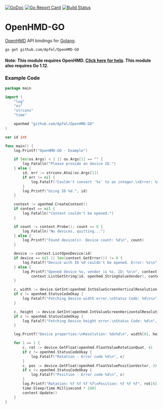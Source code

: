 [![GoDoc](https://godoc.org/github.com/Apfel/OpenHMD-GO?status.svg)](https://godoc.org/github.com/Apfel/OpenHMD-GO)
[![Go Report Card](https://goreportcard.com/badge/github.com/Apfel/OpenHMD-GO)](https://goreportcard.com/report/github.com/Apfel/OpenHMD-GO)
[![Build Status](https://travis-ci.org/Apfel/OpenHMD-GO.svg?branch=master)](https://travis-ci.org/Apfel/OpenHMD-GO)

# OpenHMD-GO
[OpenHMD](http://www.openhmd.net/) API bindings for [Golang](https://golang.org/).

```
go get github.com/Apfel/OpenHMD-GO
```

#### Note: This module requires OpenHMD. [Click here for help](http://www.openhmd.net/index.php/download/). This module also requires Go 1.12.

### Example Code
```go
package main

import (
	"log"
	"os"
	"strconv"
	"time"

	openhmd "github.com/Apfel/OpenHMD-GO"
)

var id int

func main() {
	log.Printf("OpenHMD-GO - Example")

	if len(os.Args) < 2 || os.Args[1] == "" {
		log.Fatalln("Please provide an device ID.")
	} else {
		id, err := strconv.Atoi(os.Args[1])
		if err != nil {
			log.Fatalf("Couldn't convert '%s' to an integer.\nError: %s\n", os.Args[1], err.Error())
		}
		log.Printf("Using ID %d.", id)
	}

	context := openhmd.CreateContext()
	if context == nil {
		log.Fatalln("Context couldn't be opened.")
	}

	if count := context.Probe(); count == 0 {
		log.Fatalln("No devices, quitting...")
	} else {
		log.Printf("Found device(s). Device count: %d\n", count)
	}

	device := context.ListOpenDevice(id)
	if device == nil || len(context.GetError()) != 0 {
		log.Fatalf("Device with ID %d couldn't be opened. Error: %s\n", id, context.GetError())
	} else {
		log.Printf("Opened device %s, vendor is %s. ID: %s\n", context.ListGetString(id, openhmd.StringValueProduct),
			context.ListGetString(id, openhmd.StringValueVendor), context.ListGetString(id, openhmd.StringValuePath))
	}

	c, width := device.GetInt(openhmd.IntValueScreenVerticalResolution, 1)
	if c != openhmd.StatusCodeOkay {
		log.Fatalf("Fetching Device width error.\nStatus Code: %d\n\n", c)
	}

	c, height := device.GetInt(openhmd.IntValueScreenHorizontalResolution, 1)
	if c != openhmd.StatusCodeOkay {
		log.Fatalf("Fetching Device height error.\nStatus Code: %d\n", c)
	}

	log.Printf("Device properties:\nResolution: %dx%d\n", width[0], height[0]) // I do know that this is rather poorly designed, but whatever

	for 1 == 1 {
		c, rot := device.GetFloat(openhmd.FloatValueRotationQuat, 4)
		if c != openhmd.StatusCodeOkay {
			log.Fatalf("Rotation - Error code %d\n", c)
		}
		c, pos := device.GetFloat(openhmd.FloatValuePositionVector, 3)
		if c != openhmd.StatusCodeOkay {
			log.Fatalf("Position - Error code %d\n", c)
		}
		log.Printf("Rotation: %f %f %f %f\nPosition: %f %f %f", rot[0], rot[1], rot[2], rot[3], pos[0], pos[1], pos[2])
		time.Sleep(time.Millisecond * 100)
		context.Update()
	}
}
```
